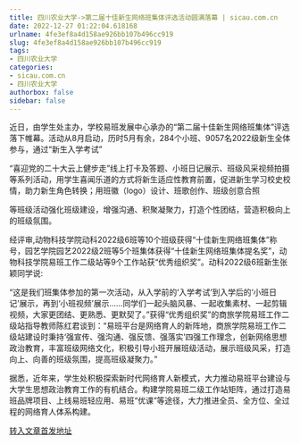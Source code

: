 ```yaml
---
title: 四川农业大学->第二届十佳新生网络班集体评选活动圆满落幕 | sicau.com.cn
date: 2022-12-27 01:22:04.618168
urlname: 4fe3ef8a4d158ae926bb107b496cc919
slug: 4fe3ef8a4d158ae926bb107b496cc919
tags: 
- 四川农业大学
categories:
- sicau.com.cn
- 四川农业大学
authorbox: false
sidebar: false
---
```

近日，由学生处主办，学校易班发展中心承办的“第二届十佳新生网络班集体”评选落下帷幕。活动从8月启动，历时5月有余，284个小班、9057名2022级新生全体参与，通过“新生入学考试”

“喜迎党的二十大云上健步走”线上打卡及答题、小班日记展示、班级风采视频拍摄等系列活动，用学生喜闻乐道的方式将新生适应性教育前置，促进新生学习校史校情，助力新生角色转换；用班徽（logo）设计、班歌创作、班级创意合照
<!--more-->
等班级活动强化班级建设，增强沟通、积聚凝聚力，打造个性团结，营造积极向上的班级氛围。  

经评审,动物科技学院动科2022级6班等10个班级获得“十佳新生网络班集体”称号，园艺学院园艺2022级2班等5个班集体获得“十佳新生网络班集体提名奖”，动物科技学院易班工作二级站等9个工作站获“优秀组织奖”。动科2022级6班新生张颖同学说:

“这是我们班集体参加的第一次活动，从入学前的‘入学考试’到入学后的‘小班日记’展示，再到‘小班视频’展示……同学们一起头脑风暴、一起收集素材、一起剪辑视频，大家更团结、更熟悉、更默契了。”获得“优秀组织奖”的商旅学院易班工作二级站指导教师陈红君谈到：“易班平台是网络育人的新阵地，商旅学院易班工作二级站建设时秉持‘强宣传、强沟通、强反馈、强落实’四强工作理念，创新网络思想政治教育，丰富班级网络文化，积极引导小班开展班级活动，展示班级风采，打造向上、向善的班级氛围，提高班级凝聚力。”

据悉，近年来，学生处积极探索新时代网络育人新模式，大力推动易班平台建设与大学生思想政治教育工作的有机结合。构建学院易班二级工作站矩阵，通过打造易班品牌项目、上线易班轻应用、易班“优课”等途径，大力推进全员、全方位、全过程的网络育人体系构建。



[转入文章首发地址](https://news.sicau.edu.cn/info/1078/70693.htm)